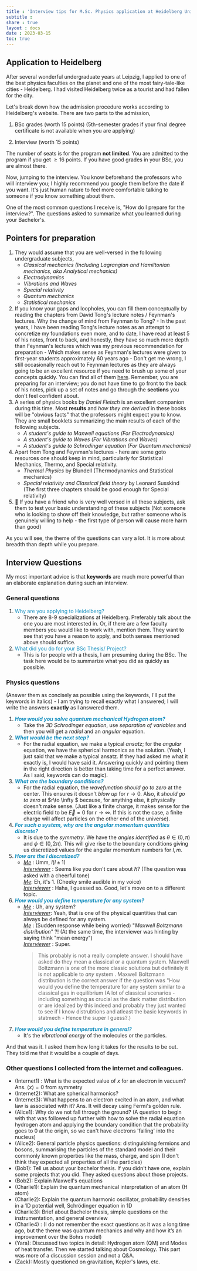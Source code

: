 ```yaml
---
title : 'Interview tips for M.Sc. Physics application at Heidelberg University' 
subtitle : 
share : true
layout : docs
date : 2023-03-15
toc: true
---
```


## Application to Heidelberg 

After several wonderful undergraduate years at Leipzig,  I applied to one of the best physics faculties on the planet and one of the most fairy-tale-like cities - Heidelberg. I had visited Heidelberg twice as a tourist and had fallen for the city.

Let's break down how the admission procedure works according to Heidelberg's website. There are two parts to the admission,

1. BSc grades (worth 15 points) (5th-semester grades if your final degree certificate is not available when you are applying)

2. Interview (worth 15 points)

The number of seats is for the program **not limited**. You are admitted to the program if you get $\geq 16$ points. If you have good grades in your BSc, you are almost there.

Now, jumping to the interview. You know beforehand the professors who will interview you; I highly recommend you google them before the date if you want. It's just human nature to feel more comfortable talking to someone if you know something about them.

One of the most common questions I receive is, "How do I prepare for the interview?". The questions asked to summarize what you learned during your Bachelor's.

## Pointers for preparation

1. They would assume that you are well-versed in the following undergraduate subjects, 
   - *Classical mechanics (Including Lagrangian and Hamiltonian mechanics, aka Analytical mechanics)*
   - *Electrodynamics*
   - *Vibrations and Waves*
   - *Special relativity*
   - *Quantum mechanics*
   - *Statistical mechanics*
2. If you know your gaps and loopholes, you can fill them conceptually by reading the chapters from David Tong's lecture notes / Feynman's lectures. Why the change of mind from Feynman to Tong? - In the past years, I have been reading Tong's lecture notes as an attempt to concretize my foundations even more, and to date, I have read at least 5 of his notes, front to back, and honestly, they have so much more depth than Feynman's lectures which was my previous recommendation for preparation - Which makes sense as Feynman's lectures were given to first-year students approximately 60 years ago - Don't get me wrong, I still occasionally reach out to Feynman lectures as they are always going to be an excellent resource if you need to brush up some of your concepts quickly. You can find all of them [here](https://www.damtp.cam.ac.uk/user/tong/teaching.html). Remember, you are preparing for an interview; you do not have time to go front to the back of his notes, pick up a set of notes and go through the **sections** you don't feel confident about. 
3. A series of physics books by *Daniel Fleisch* is an excellent companion during this time. Most **results** and *how they are derived* in these books will be "obvious facts" that the professors might expect you to know. They are small booklets summarizing the main results of each of the following subjects.
   - *A student's guide to Maxwell equations (For Electrodynamics)* 
   - *A student's guide to Waves (For Vibrations and Waves)*
   - *A student's guide to Schrodinger equation (For Quantum mechanics)* 
4. Apart from Tong and Feynman's lectures - here are some goto resources one should keep in mind, particularly for Statistical Mechanics, Thermo, and Special relativity. 
   - *Thermal Physics* by Blundell (Thermodynamics and Statistical mechanics)
   - *Special relativity and Classical field theory* by Leonard Susskind (The first three chapters should be good enough for Special relativity)
5. :star2: If you have a friend who is very well versed in all these subjects, ask them to test your basic understanding of these subjects (Not someone who is looking to show off their knowledge, but rather someone who is genuinely willing to help -  the first type of person will cause more harm than good)

As you will see, the theme of the questions can vary a lot. It is more about breadth than depth while you prepare.

## Interview Questions 

My most important advice is that **keywords** are much more powerful than an elaborate explanation during such an interview.

###  General questions 

1. <span style = "color:#158FBF">Why are you applying to Heidelberg?</span>
   - There are 8-9 specializations at Heidelberg. Preferably talk about the one you are most interested in. Or, if there are a few faculty members you would like to work with, mention them. They want to see that you have a reason to apply, and both senses mentioned above should suffice.
2. <span style = "color:#158FBF"> What did you do for your BSc Thesis/ Project? </span>
   - This is for people with a thesis, I am presuming during the BSc. The task here would be to summarize what you did as quickly as possible.

### Physics questions 

(Answer them as concisely as possible using the keywords, I'll put the keywords in italics) - I am trying to recall exactly what I answered; I will write the answers **exactly** as I answered them. 

1. ***<span style = "color:#158FBF">How would you solve quantum mechanical Hydrogen atom?</span>***
   - Take the *3D Schrodinger equation*, use *separation of variables* and then you will get a *radial* and an *angular* equation.
2. ***<span style = "color:#158FBF">What would be the next step?</span>***
   - For the radial equation, we make a typical *ansatz*; for the *angular* equation, we have the spherical harmonics as the solution.
     (Yeah, I just said that we make a typical ansatz. If they had asked me what it exactly is, I would have said it. Answering quickly and pointing them in the right direction is better than taking time for a perfect answer. As I said, keywords can do magic).
3. ***<span style = "color:#158FBF">What are the boundary conditions?</span>***
   - For the radial equation, the *wavefunction should go to zero* at the center. This ensures it doesn't *blow up* for $r\to 0$. Also, it *should go to zero* at $r\to \infty $ because, for anything else, it physically doesn't make sense. (Just like a finite charge, it makes sense for the electric field to be $\vec{E}=0$ for $r\to\infty$. If this is not the case, a finite charge will affect particles on the other end of the universe).
4. ***<span style = "color:#158FBF">For such a system, why are the angular momentum quantities discrete?</span>***
   - It is due to the *symmetry*. We have the *angles identified* as $\theta\in(0,\pi)$ and $\phi\in(0,2\pi)$. This will give rise to the boundary conditions giving us discretized values for the angular momentum numbers for $l,m$.
5. ***<span style = "color:#158FBF">How are the $l$ discretized? </span>***
   - <u>*Me*</u> : Umm, $l(l\pm1)$ <br>
     <u>*Interviewer*</u> : Seems like you don't care about $\hbar$? (The question was asked with a cheerful tone) <br>
     <u>*Me*</u>: Eh, it's 1. (Cheeky smile audible in my voice) <br>
     *<u>Interviewer</u>* : Haha, I guessed so. Good, let's move on to a different topic.
6. ***<span style = "color:#158FBF">How would you define temperature for any system?</span>***
   - <u>*Me*</u> : Uh, any system?   <br>
     <u>*Interviewer*</u>: Yeah, that is one of the physical quantities that can always be defined for any system. <br>
     <u>*Me*</u> : (Sudden response while being worried) "*Maxwell Boltzmann distribution*" ?! (At the same time, the interviewer was hinting by saying think "mean energy") <br>
     *<u>Interviewer</u>* : Super.
     > This probably is not a really complete answer. I should have asked do they mean a classical or a quantum system. Maxwell Boltzmann is one of the more classic solutions but definitely it is not applicable to *any* system . Maxwell Boltzmann distribution is the correct answer if the question was "How would you define the temperature for any system similar to a classical gas in equilibrium (A lot of classical scenarios - including something as crucial as the dark matter distribution or  are idealized by this indeed and probably they just wanted to see if I know distrubtions and atleast the basic keywords in statmech - Hence the super I guess?.)
7. ***<span style = "color:#158FBF">How would you define temperature in general?</span>***
   - It's the *vibrational energy* of the molecules or the particles.

And that was it. I asked them how long it takes for the results to be out. They told me that it would be a couple of days.

### Other questions I collected from the internet and colleagues.
- (Internet1) : What is the expected value of $x$ for an electron in vacuum? Ans. $\left<x\right> = 0$ from symmetry
- (Internet2): What are spherical harmonics?
- (Internet3): What happens to an electron excited in an atom, and what law is associated with it? Ans. It will decay using Fermi's golden rule.
- (Alice1): Why do we not fall through the ground? (A question to begin with that was followed up further with how to solve the radial equation hydrogen atom and applying the boundary condition that the probability goes to 0 at the origin, so we can't have electrons 'falling' into the nucleus)
- (Alice2): General particle physics questions: distinguishing fermions and bosons, summarising the particles of the standard model and their commonly known properties like the mass, charge, and spin (I don't think they expected all properties of all the particles)
- (Bob1): Tell us about your bachelor thesis. If you didn't have one, explain some projects that you did. They asked questions about those projects.
- (Bob2): Explain Maxwell's equations
- (Charlie1): Explain the quantum mechanical interpretation of an atom (H atom)
- (Charlie2): Explain the quantum harmonic oscillator, probability densities in a 1D potential well, Schrödinger equation in 1D
- (Charlie3): Brief about Bachelor thesis, simple questions on the instrumentation, and general overview 
- (Charlie4) : (I do not remember the exact questions as it was a long time ago, but the theme was quantum mechanics and why and how it’s an improvement over the Bohrs model)
- (Yara): Discussed two topics in detail: Hydrogen atom (QM) and Modes of heat transfer. Then we started talking about Cosmology. This part was more of a discussion session and not a Q&A.
- (Zack): Mostly questioned on gravitation, Kepler's laws, etc.
